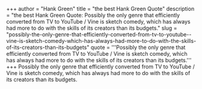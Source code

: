 +++
author = "Hank Green"
title = "the best Hank Green Quote"
description = "the best Hank Green Quote: Possibly the only genre that efficiently converted from TV to YouTube / Vine is sketch comedy, which has always had more to do with the skills of its creators than its budgets."
slug = "possibly-the-only-genre-that-efficiently-converted-from-tv-to-youtube--vine-is-sketch-comedy-which-has-always-had-more-to-do-with-the-skills-of-its-creators-than-its-budgets"
quote = '''Possibly the only genre that efficiently converted from TV to YouTube / Vine is sketch comedy, which has always had more to do with the skills of its creators than its budgets.'''
+++
Possibly the only genre that efficiently converted from TV to YouTube / Vine is sketch comedy, which has always had more to do with the skills of its creators than its budgets.
